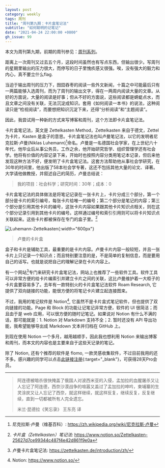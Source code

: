 ```yaml
---
layout: post
category: weekly
tags: 周刊
title: "周刊第九期：卡片盒笔记法"
subtitle: "如何聪明的记笔记"
date: "2021-04-24 22:00:00 +0800"
gh_issue: 99
---
```


本文为周刊第九期，前期的周刊参见：[周刊系列](/tags/周刊)。

距离上一次周刊又过去五个月，这段时间虽然也有写点东西，但输出很少。写周刊的星期里输出的压力很大，而停写的日子里愧疚感又很强。唉，没有强大的毅力和内心，真不要立什么flag.

当迫于输出周刊的压力下，囫囵吞枣的阅读一些外文新闻，十篇之中可能最后只有一两篇能够入选周刊，而为了周刊的输出文字，得在一两周内阅读大量的文章。从好的方面说，大量的阅读是好事；但从不好的方面说，这些阅读都是蜻蜓点水，而且文章之间没有关联，无法沉淀成知识。套用《如何阅读一本书》的说法，这种阅读只是“检视阅读”，而要想把知识沉淀下来，还得“分析阅读”和“主题阅读”。

因此，我尝试用一种新的方式来写博客和周刊，这个方法即卡片盒笔记法。

卡片盒笔记法，英文是 Zettelkasten Method，Zettelkasten 来自于德文，Zettel 为卡片，Kasten 是盒子的意思。卡片盒笔记法也叫卢曼笔记法，以它的发明者尼克拉斯·卢曼(Niklas Luhemann)[^1]命名。卢曼是一名德国社会学家，在上世纪六十年代，他毕业后从事公务员，工作之余，他开始研究哲学、组织管理学还有社会学。他将有价值的内容记录下来，开始时也按照内容分类用笔记本记录，但后来他发现这种方法不好，便发明了卡片盒笔记法。这套方法帮助他从事社会学研究，在30年的时间里，他出版了58本社会学专著，这还不包括其他大量的论文、译著。大学请他做教授，并叙述自己的简历，卢曼总结说：

> 我的项目：社会科学；研究时间：30年；成本：0

卡片盒笔记法的具体做法是将笔记记录在一张卡片上，卡片分成三个部分，第一个部分是卡片的索引编号，每张卡片给唯一的编号；第二个部分是笔记的内容；第三个部分是引用其他卡片的编号，这张卡片内容如果跟其他卡片知识点相关，则在这个部分记录引用到其他卡片的编号。这样通过编号和索引引用则可以将卡片知识点关联起来。这些卡片都被保存在专门的盒子里。[^2]

![Luhemann-Zettelkasten]({{site.images_baseurl}}/posts/Luhemann-Zettelkasten.png?w=1280){:width="600px"}

> 卢曼的卡片盒

盒子和卡片是辅助工具，最重要的是卡片内容。卢曼卡片内容一般较短，并且一张卡片上只记录一个知识点；而且特别要注意的是，不是简单的复制信息，而是要用自己的话写。也就是说把自己的理解记录在卡片内容上。

有一个网站[^3]专门来研究卡片盒笔记法，网站上也推荐了一些软件工具。软件工具可以非常方便的给卡片编索引并建立卡片之间的关联，这比卢曼维护着一大柜子的卡片盒要容易多了。去年有一款特别火的卡片盒笔记法软件 Roam Research, 它提供了双向链接的功能，能很方便的将笔记卡片建立起连接图来。

不过，我用的笔记软件是 Notion[^4], 它虽然不是卡片盒式笔记软件，但也提供了双向链接的功能。Page 和 Block 的功能让记笔记非常方便，软件的 UI 很简洁；而且由于是 web 应用，可以很方便的随时记笔记。如果说对 Notion 有什么不满的话，那可能就是：1. Notion 对 Markdown 支持不全；2. 暂时还没有 API 导出功能，我希望能够导出成 Markdown 文本并归档在 GitHub 上。

到现在使用 Notion 一个多月，越用越顺手，因此我也想利用 Notion 来输出博客和周刊，而本文的内容也是主要来自于这些天记录的笔记。

除了 Notion, 还有个推荐的软件是 flomo, 一款灵感收集软件，不过目前我用的还不多。感兴趣的同学可以点击[此链接注册](https://flomoapp.com/register2/?MzI2MzI){:target="_blank"}，可获得28天Pro会员。

*********************************************

> 阿连德被暗杀很快掩盖了俄国人对波西米亚的入侵，孟加拉的血腥屠杀又让人忘记了阿连德，西奈沙漠战争的喧嚣又盖过了孟加拉的呻吟，柬埔寨的生灵涂炭又让人忘记了西奈，就这样继续，就这样反复，继续反复，反复继续，直到一切都被所有人完全遗忘。      
>
> 米兰·昆德拉《笑忘录》 王东亮 译   


[^1]: 尼克拉斯·卢曼（维基百科）: https://zh.wikipedia.org/wiki/尼克拉斯·卢曼
[^2]: *卡片盒（Zettelkasten）笔记法*:  https://www.notion.so/Zettelkasten-25627d7ce99344c487f4e42d861f9e0a
[^3]: 卢曼卡片盒笔记法: https://zettelkasten.de/introduction/zh/
[^4]: Notion: https://www.notion.so/
